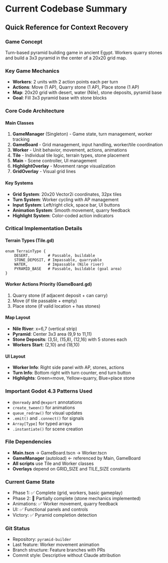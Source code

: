 # Current Codebase Summary

## Quick Reference for Context Recovery

### Game Concept
Turn-based pyramid building game in ancient Egypt. Workers quarry stones and build a 3x3 pyramid in the center of a 20x20 grid map.

### Key Game Mechanics
- **Workers**: 2 units with 2 action points each per turn
- **Actions**: Move (1 AP), Quarry stone (1 AP), Place stone (1 AP)
- **Map**: 20x20 grid with desert, water (Nile), stone deposits, pyramid base
- **Goal**: Fill 3x3 pyramid base with stone blocks

### Core Code Architecture

#### Main Classes
1. **GameManager** (Singleton) - Game state, turn management, worker tracking
2. **GameBoard** - Grid management, input handling, worker/tile coordination  
3. **Worker** - Unit behavior, movement, actions, animations
4. **Tile** - Individual tile logic, terrain types, stone placement
5. **Main** - Scene controller, UI management
6. **HighlightOverlay** - Movement range visualization
7. **GridOverlay** - Visual grid lines

#### Key Systems
- **Grid System**: 20x20 Vector2i coordinates, 32px tiles
- **Turn System**: Worker cycling with AP management
- **Input System**: Left/right click, space bar, UI buttons
- **Animation System**: Smooth movement, quarry feedback
- **Highlight System**: Color-coded action indicators

### Critical Implementation Details

#### Terrain Types (Tile.gd)
```gdscript
enum TerrainType {
    DESERT,        # Passable, buildable
    STONE_DEPOSIT, # Impassable, quarryable  
    WATER,         # Impassable (Nile river)
    PYRAMID_BASE   # Passable, buildable (goal area)
}
```

#### Worker Actions Priority (GameBoard.gd)
1. Quarry stone (if adjacent deposit + can carry)
2. Move (if tile passable + empty)
3. Place stone (if valid location + has stones)

#### Map Layout
- **Nile River**: x=6,7 (vertical strip)
- **Pyramid**: Center 3x3 area (9,9 to 11,11)
- **Stone Deposits**: (3,5), (15,8), (12,16) with 5 stones each
- **Workers Start**: (2,10) and (18,10)

#### UI Layout
- **Worker Info**: Right side panel with AP, stones, actions
- **Turn Info**: Bottom right with turn counter, end turn button
- **Highlights**: Green=move, Yellow=quarry, Blue=place stone

### Important Godot 4.3 Patterns Used
- `@onready` and `@export` annotations
- `create_tween()` for animations
- `queue_redraw()` for visual updates
- `.emit()` and `.connect()` for signals
- `Array[Type]` for typed arrays
- `.instantiate()` for scene creation

### File Dependencies
- **Main.tscn** → GameBoard.tscn → Worker.tscn
- **GameManager** (autoload) ← referenced by Main, GameBoard
- **All scripts** use Tile and Worker classes
- **Overlays** depend on GRID_SIZE and TILE_SIZE constants

### Current Game State
- Phase 1: ✅ Complete (grid, workers, basic gameplay)
- Phase 2: 🔄 Partially complete (stone mechanics implemented)
- Animations: ✅ Worker movement, quarry feedback
- UI: ✅ Functional panels and controls
- Victory: ✅ Pyramid completion detection

### Git Status
- Repository: `pyramid-builder`
- Last feature: Worker movement animation
- Branch structure: Feature branches with PRs
- Commit style: Descriptive without Claude attribution